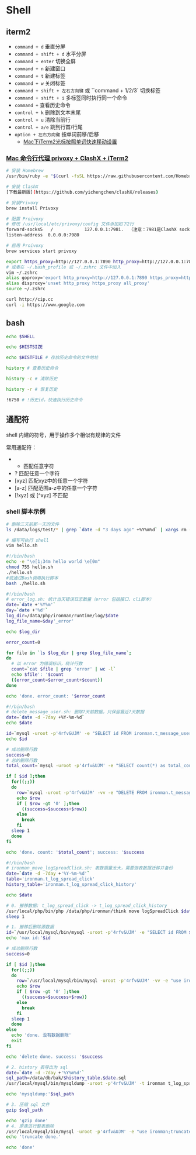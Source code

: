 # Shell

## iterm2
- `command + d` 垂直分屏
- `command + shift + d` 水平分屏
- `command + enter` 切换全屏
- `command + n` 新建窗口
- `command + t` 新建标签
- `command + w` 关闭标签
- `command + shift + 左右方向键` 或 ``command + 1/2/3` 切换标签
- `command + shift + i` 多标签同时执行同一个命令
- `command +` 查看历史命令
- `control + k` 删除到文本末尾
- `control + u` 清除当前行
- `control + a/e` 跳到行首/行尾
- `option + 左右方向键` 按单词前移/后移
  - [Mac下iTerm2光标按照单词快速移动设置](https://blog.csdn.net/skyyws/article/details/78480132)

### [Mac 命令行代理 privoxy + ClashX + iTerm2](https://baisheng.me/mac-privoxyclashxiterm2)
```sh
# 安装 Homebrew
/usr/bin/ruby -e "$(curl -fsSL https://raw.githubusercontent.com/Homebrew/install/master/install)"

# 安装 ClashX
[下载最新版](https://github.com/yichengchen/clashX/releases)

# 安装Privoxy
brew install Privoxy

# 配置 Proivoxy
# 修改 /usr/local/etc/privoxy/config 文件添加如下2行
forward-socks5   /            127.0.0.1:7981.  （注意：7981是ClashX socks默认的端口）
listen-address  0.0.0.0:7980

# 启用 Proivoxy
brew services start privoxy

export https_proxy=http://127.0.0.1:7890 http_proxy=http://127.0.0.1:7890 all_proxy=socks5://127.0.0.1:7891
# 或者在 ~/.bash_profile 或 ~/.zshrc 文件中加入
vim ~/.zshrc
alias goproxy='export http_proxy=http://127.0.0.1:7890 https_proxy=http://127.0.0.1:7890 all_proxy=sock5://127.0.0.1:7891'
alias disproxy='unset http_proxy https_proxy all_proxy'
source ~/.zshrc

curl http://cip.cc
curl -i https://www.google.com
```

## bash
```sh
echo $SHELL

echo $HISTSIZE

echo $HISTFILE # 存放历史命令的文件地址

history # 查看历史命令

history -c # 清除历史

history -r # 恢复历史

!6750 # !历史id，快速执行历史命令
```

## 通配符
shell 内建的符号，用于操作多个相似有规律的文件

常用通配符：
- * 匹配任意字符
- ? 匹配任意一个字符
- [xyz] 匹配xyz中的任意一个字符
- [a-z] 匹配范围a-z中的任意一个字符
- [!xyz] 或 [^xyz] 不匹配
### shell 脚本示例
```sh
# 删除三天前那一天的文件
ls /data/logs/test/* | grep `date -d "3 days ago" +%Y%m%d` | xargs rm -rf 
```

```sh
# 编写可执行 shell
vim hello.sh

#!/bin/bash
echo -e "\e[1;34m hello world \e[0m"
chmod 755 hello.sh
./hello.sh
#或通过Bash调用执行脚本
bash ./hello.sh
```

```sh
#!/bin/bash
# error_log.sh: 统计当天错误日志数量（error 包括接口、cli脚本）
date=`date +'%Y%m'`
day=`date +'%d'`
log_dir=/data/php/ironman/runtime/log/$date
log_file_name=$day'_error'

echo $log_dir

error_count=0

for file in `ls $log_dir | grep $log_file_name`;
do
  # 以 error 为错误标识，统计行数
  count=`cat $file | grep 'error' | wc -l`
  echo $file': '$count
  ((error_count=$error_count+$count))
done

echo 'done. error_count: '$error_count
```

```sh
#!/bin/bash
# delete_message_user.sh: 删除7天前数据，只保留最近7天数据
date=`date -d -7day +%Y-%m-%d`
echo $date

id=`mysql -uroot -p'4rfv&UJM' -e "SELECT id FROM ironman.t_message_user WHERE create_time<='$date' order by id desc limit 1 \G;" |grep 'id:' |awk '{print $2}'`
echo $id

# 成功删除行数
success=0
# 总的删除行数
total_count=`mysql -uroot -p'4rfv&UJM' -e "SELECT count(*) as total_count FROM ironman.t_message_user WHERE id<='$id' \G;" | grep total_count | awk '{print $2}'`

if [ $id ];then
  for((;;))
  do
    row=`mysql -uroot -p'4rfv&UJM' -vv -e "DELETE FROM ironman.t_message_user WHERE id<='$id' limit 2 \G;" | grep 'Query OK,' | awk '{print $3}'`
    echo $row
    if [ $row -gt '0' ];then
      ((success=$success+$row))
    else
      break
    fi
  sleep 1
  done
fi

echo 'done. count: '$total_count'; success: '$success
```

```sh
#!/bin/bash
# ironman_move_logSpreadClick.sh: 表数据量太大，需要做表数据迁移并备份
date=`date -d -7day +'%Y-%m-%d'`
table='ironman.t_log_spread_click'
history_table='ironman.t_log_spread_click_history'

echo $date

# 0. 搬移数据: t_log_spread_click -> t_log_spread_click_history
/usr/local/php/bin/php /data/php/ironman/think move logSpreadClick $date
sleep 1

# 1. 搬移后删除源数据
id=`/usr/local/mysql/bin/mysql -uroot -p'4rfv&UJM' -e "SELECT id FROM $table WHERE create_time<'$date' order by id desc limit 1 \G;" | grep 'id:' | awk '{print $2}'`
echo 'max id:'$id

# 成功删除行数
success=0

if [ $id ];then
  for((;;))
  do
    row=`/usr/local/mysql/bin/mysql -uroot -p'4rfv&UJM' -vv -e "use ironman;SET SESSION binlog_format = 'STATEMENT';DELETE FROM $table WHERE id<='$id' limit 1000 \G;" | grep 'Query OK,' | grep 'warning' | awk '{print $3}'`
    echo $row
    if [ $row -gt '0' ];then
      ((success=$success+$row))
    else
      break
    fi
  sleep 1
  done
else
  echo 'done. 没有数据删除'
  exit
fi

echo 'delete done. success: '$success

# 2. history 表导出为 sql
date=`date -d -7day +'%Y%m%d'`
sql_path=/data/db/bak/$history_table.$date.sql
/usr/local/mysql/bin/mysqldump -uroot -p'4rfv&UJM' -t ironman t_log_spread_click_history > $sql_path

echo 'mysqldump:'$sql_path

# 3. 压缩 sql 文件
gzip $sql_path

echo 'gzip done'
# 4. 原表进行整表删除
/usr/local/mysql/bin/mysql -uroot -p'4rfv&UJM' -e "use ironman;truncate table t_log_spread_click_history"
echo 'truncate done.'

echo 'done'
```
